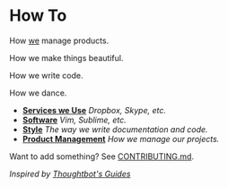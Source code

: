 How To
======

How [we][sparkbox] manage products.

How we make things beautiful.

How we write code.

How we dance.

* **[Services we Use](/services)** _Dropbox, Skype, etc._
* **[Software](/software)** _Vim, Sublime, etc._
* **[Style](/style)** _The way we write documentation and code._
* **[Product Management](/product_management)** _How we manage our projects._

Want to add something? See [CONTRIBUTING.md](/blob/master/CONTRIBUTING.md).

_Inspired by [Thoughtbot's Guides][thoughtbotg]_

[readmet]: /readme_template
[thoughtbotg]: https://github.com/thoughtbot/guides
[sparkbox]: http://seesparkbox.com
